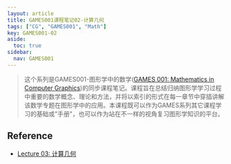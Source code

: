 ```yaml
---
layout: article
title: GAMES001课程笔记02-计算几何
tags: ["CG", "GAMES001", "Math"]
key: GAMES001-02
aside:
  toc: true
sidebar:
  nav: GAMES001
---
```


> 这个系列是GAMES001-图形学中的数学([GAMES 001: Mathematics in Computer Graphics](https://games-cn.org/games001/))的同步课程笔记。课程旨在总结归纳图形学学习过程中重要的数学概念、理论和方法，并将以索引的形式在每一章节中穿插讲解该数学专题在图形学中的应用。本课程既可以作为GAMES系列其它课程学习的基础或"手册"，也可以作为站在不一样的视角复习图形学知识的平台。
<!--more-->

## Reference

- [Lecture 03: 计算几何](https://www.bilibili.com/video/BV1MF4m1V7e3?p=3&vd_source=7a2542c6c909b3ee1fab551277360826)